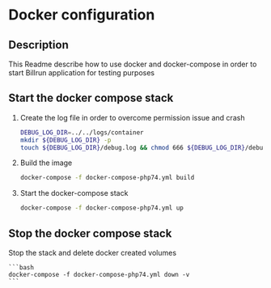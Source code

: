 # Docker configuration

## Description

This Readme describe how to use docker and docker-compose  in order to start Billrun application for testing purposes

## Start the docker compose stack

1. Create the log file in order to overcome permission issue and crash

    ```bash
    DEBUG_LOG_DIR=../../logs/container
    mkdir ${DEBUG_LOG_DIR} -p
    touch ${DEBUG_LOG_DIR}/debug.log && chmod 666 ${DEBUG_LOG_DIR}/debug.log
    ```

1. Build the image

    ```bash
    docker-compose -f docker-compose-php74.yml build
    ```

1. Start the docker-compose stack

    ```bash
    docker-compose -f docker-compose-php74.yml up
    ```

## Stop the docker compose stack

Stop the stack and delete docker created volumes

    ```bash
    docker-compose -f docker-compose-php74.yml down -v
    ```

